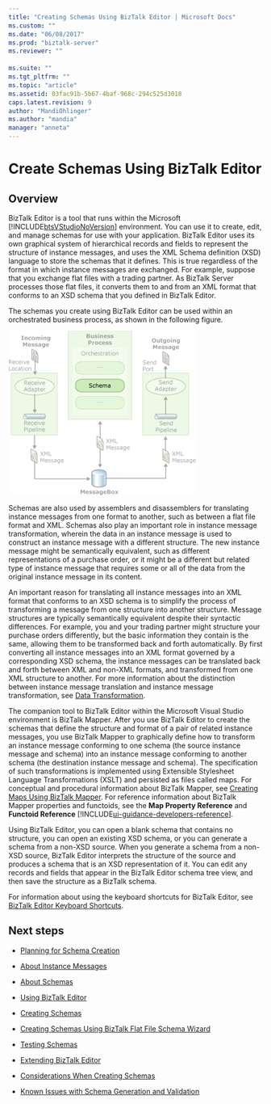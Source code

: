 ```yaml
---
title: "Creating Schemas Using BizTalk Editor | Microsoft Docs"
ms.custom: ""
ms.date: "06/08/2017"
ms.prod: "biztalk-server"
ms.reviewer: ""

ms.suite: ""
ms.tgt_pltfrm: ""
ms.topic: "article"
ms.assetid: 03fac91b-5b67-4baf-968c-294c525d3018
caps.latest.revision: 9
author: "MandiOhlinger"
ms.author: "mandia"
manager: "anneta"
---
```

# Create Schemas Using BizTalk Editor

## Overview
BizTalk Editor is a tool that runs within the Microsoft [!INCLUDE[btsVStudioNoVersion](../includes/btsvstudionoversion-md.md)] environment. You can use it to create, edit, and manage schemas for use with your application. BizTalk Editor uses its own graphical system of hierarchical records and fields to represent the structure of instance messages, and uses the XML Schema definition (XSD) language to store the schemas that it defines. This is true regardless of the format in which instance messages are exchanged. For example, suppose that you exchange flat files with a trading partner. As BizTalk Server processes those flat files, it converts them to and from an XML format that conforms to an XSD schema that you defined in BizTalk Editor.  
  
 The schemas you create using BizTalk Editor can be used within an orchestrated business process, as shown in the following figure.  
  
 ![](../core/media/ebiz-dev-busprcsh.gif "ebiz_dev_busprcsh")  
  
 Schemas are also used by assemblers and disassemblers for translating instance messages from one format to another, such as between a flat file format and XML. Schemas also play an important role in instance message transformation, wherein the data in an instance message is used to construct an instance message with a different structure. The new instance message might be semantically equivalent, such as different representations of a purchase order, or it might be a different but related type of instance message that requires some or all of the data from the original instance message in its content.  
  
 An important reason for translating all instance messages into an XML format that conforms to an XSD schema is to simplify the process of transforming a message from one structure into another structure. Message structures are typically semantically equivalent despite their syntactic differences. For example, you and your trading partner might structure your purchase orders differently, but the basic information they contain is the same, allowing them to be transformed back and forth automatically. By first converting all instance messages into an XML format governed by a corresponding XSD schema, the instance messages can be translated back and forth between XML and non-XML formats, and transformed from one XML structure to another. For more information about the distinction between instance message translation and instance message transformation, see [Data Transformation](../core/data-transformation.md).  
  
 The companion tool to BizTalk Editor within the Microsoft Visual Studio environment is BizTalk Mapper. After you use BizTalk Editor to create the schemas that define the structure and format of a pair of related instance messages, you use BizTalk Mapper to graphically define how to transform an instance message conforming to one schema (the source instance message and schema) into an instance message conforming to another schema (the destination instance message and schema). The specification of such transformations is implemented using Extensible Stylesheet Language Transformations (XSLT) and persisted as files called maps. For conceptual and procedural information about BizTalk Mapper, see [Creating Maps Using BizTalk Mapper](../core/creating-maps-using-biztalk-mapper.md). For reference information about BizTalk Mapper properties and functoids, see the **Map Property Reference** and **Functoid Reference**  [!INCLUDE[ui-guidance-developers-reference](../includes/ui-guidance-developers-reference.md)].
  
 Using BizTalk Editor, you can open a blank schema that contains no structure, you can open an existing XSD schema, or you can generate a schema from a non-XSD source. When you generate a schema from a non-XSD source, BizTalk Editor interprets the structure of the source and produces a schema that is an XSD representation of it. You can edit any records and fields that appear in the BizTalk Editor schema tree view, and then save the structure as a BizTalk schema.  
  
 For information about using the keyboard shortcuts for BizTalk Editor, see [BizTalk Editor Keyboard Shortcuts](../core/biztalk-editor-keyboard-shortcuts.md).  
  
## Next steps
  
-   [Planning for Schema Creation](../core/planning-for-schema-creation.md)  
  
-   [About Instance Messages](../core/about-instance-messages.md)  
  
-   [About Schemas](../core/about-schemas.md)  
  
-   [Using BizTalk Editor](../core/using-biztalk-editor.md)  
  
-   [Creating Schemas](../core/creating-schemas.md)  
  
-   [Creating Schemas Using BizTalk Flat File Schema Wizard](../core/creating-schemas-using-biztalk-flat-file-schema-wizard.md)  
  
-   [Testing Schemas](../core/testing-schemas.md)  
  
-   [Extending BizTalk Editor](../core/extending-biztalk-editor.md)  
  
-   [Considerations When Creating Schemas](../core/considerations-when-creating-schemas.md)  
  
-   [Known Issues with Schema Generation and Validation](../core/known-issues-with-schema-generation-and-validation.md)